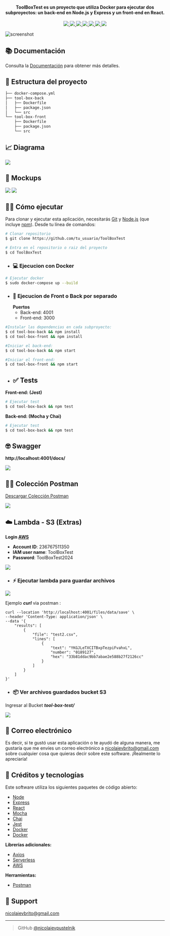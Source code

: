 # <h1 align="center">
  <br>
   <a href=""><img src="./public/img/toolbox.png" alt=""></a>
</h1>

<h4 align="center">ToolBoxTest es un proyecto que utiliza Docker para ejecutar dos subproyectos: un back-end en Node.js y Express y un front-end en React.</h4>

<p align="center">
  <a href="">
    <img src="https://img.shields.io/badge/node-14.17.4-green">
  </a>
  <a href="">
    <img src="https://img.shields.io/badge/express-4.17.1-green">
  </a>
  <a href="">
    <img src="https://img.shields.io/badge/react-17.0.2-blue">
  </a>
  <a href="">
    <img src="https://img.shields.io/badge/mocha-10.0.0-yellowgreen">
  </a>
  <a href="">
    <img src="https://img.shields.io/badge/chai-4.3.6-blue">
  </a>
  <a href="">
    <img src="https://img.shields.io/badge/jest-27.0.6-orange">
  </a>
  <a href="">
    <img src="https://img.shields.io/badge/docker-latest-blue">
  </a>
</p>

![screenshot](./public/img/code.png)

## 📚 Documentación
Consulta la [Documentación](https://tbxnet.applytojob.com/questionnaire/5fb6954bc1c6f/prospect_20240119170406_6ZKWUPJSILNUASL7/projob_20240119170406_KYYG56YA7TJO62YK) para obtener más detalles.

## 📄 Estructura del proyecto
```bash
├── docker-compose.yml
├── tool-box-back
│   ├── Dockerfile
│   ├── package.json
│   └── src
└── tool-box-front
    ├── Dockerfile
    ├── package.json
    └── src
```

## 📈 Diagrama
<img src="./public/img/diagram.png">

## 📱 Mockups
<img src="./public/img/test.png">
<img src="./public/img/test2.png">

## 🏃‍♂️ Cómo ejecutar

Para clonar y ejecutar esta aplicación, necesitarás [Git](https://git-scm.com) y [Node.js](https://nodejs.org/en/download/) (que incluye [npm](http://npmjs.com)). Desde tu línea de comandos:


```bash
# Clonar repositorio
$ git clone https://github.com/tu_usuario/ToolBoxTest

# Entra en el repositorio o raiz del proyecto
$ cd ToolBoxTest
```

* ### 💻 Ejecucion con Docker

```bash
# Ejecutar docker
$ sudo docker-compose up --build
```

* ### 🐳 Ejecucion de Front o Back por separado 
  **Puertos**
    - Back-end: 4001
    - Front-end: 3000

```bash
#Instalar las dependencias en cada subproyecto:
$ cd tool-box-back && npm install
$ cd tool-box-front && npm install

#Iniciar el back-end:
$ cd tool-box-back && npm start

#Iniciar el front-end:
$ cd tool-box-front && npm start
```

* ## ✅ Tests
**Front-end: (Jest)**
```bash
# Ejecutar test
$ cd tool-box-back && npm test
```
**Back-end: (Mocha y Chai)**
```bash
# Ejecutar test
$ cd tool-box-back && npm test
```
## 🤓 Swagger

**http://localhost:4001/docs/**

<img src="./public/img/swagger.png">

## 👨‍🚀 Colección Postman

[Descargar Colección Postman](./ToolBox.postman_collection.json)

<img src="./public/img/postman.png">

## ☁️ Lambda - S3 (Extras)

**Login [AWS](https://236767511350.signin.aws.amazon.com/console)**

* **Account ID**: 236767511350
* **IAM user name**: ToolBoxTest
* **Password**: ToolBoxTest2024

<img src="./public/img/login_aws.png">

* ### ⚡ Ejecutar lambda para guardar archivos 

<img src="./public/img/lambda.png">

Ejemplo ***curl*** via postman :

```
curl --location 'http://localhost:4001/files/data/save' \
--header 'Content-Type: application/json' \
--data '{
    "results": [
        {
            "file": "test2.csv",
            "lines": [
                {
                    "text": "YKGJLeTXCITBxpTezpiFvahxL",
                    "number": "0189127",
                    "hex": "33b81ddac9bb7abae2e588b27f2126cc"
                }
            ]
        }
    ]
}'
```

* ### 📦 Ver archivos guardados bucket S3

Ingresar al Bucket ***tool-box-test/***

<img src="./public/img/s3.png">

## 📩 Correo electrónico

Es decir, si te gustó usar esta aplicación o te ayudó de alguna manera, me gustaría que me envíes un correo electrónico a <nicolaievbrito@gmail.com> sobre cualquier cosa que quieras decir sobre este software. ¡Realmente lo apreciaría!

## 🙌 Créditos y tecnologías

Este software utiliza los siguientes paquetes de código abierto:


* [Node](https://nodejs.org/)
* [Express](https://expressjs.com/)
* [React](https://reactjs.org/)
* [Mocha](https://mochajs.org/)
* [Chai](https://www.chaijs.com/)
* [Jest](https://jestjs.io/)
* [Docker](https://www.docker.com/)
* [Docker](https://www.docker.com/)

**Librerías adicionales:**

* [Axios](https://github.com/axios/axios)
* [Serverless](https://www.serverless.com/)
* [AWS](https://aws.amazon.com/es/)

**Herramientas:**

* [Postman](https://www.postman.com/)

## 🔧 Support
<nicolaievbrito@gmail.com>

---

> GitHub [@nicolaievpustelnik](https://github.com/nicolaievpustelnik) &nbsp;
